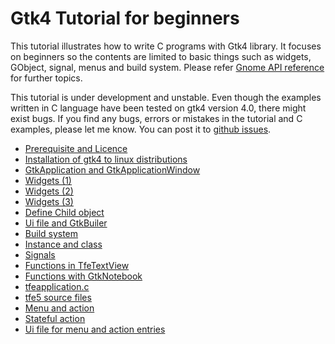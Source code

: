 # Gtk4 Tutorial for beginners

This tutorial illustrates how to write C programs with Gtk4 library.
It focuses on beginners so the contents are limited to basic things such as widgets, GObject, signal, menus and build system.
Please refer [Gnome API reference](https://developer.gnome.org/) for further topics.

This tutorial is under development and unstable.
Even though the  examples written in C language have been tested on gtk4 version 4.0,
there might exist bugs.
If you find any bugs, errors or mistakes in the tutorial and C examples,
please let me know.
You can post it to [github issues](https://github.com/ToshioCP/Gtk4-tutorial/issues).

- [Prerequisite and Licence](sec1.md)
- [Installation of gtk4 to linux distributions](sec2.md)
- [GtkApplication and GtkApplicationWindow](sec3.md)
- [Widgets (1)](sec4.md)
- [Widgets (2)](sec5.md)
- [Widgets (3)](sec6.md)
- [Define Child object](sec7.md)
- [Ui file and GtkBuiler](sec8.md)
- [Build system](sec9.md)
- [Instance and class](sec10.md)
- [Signals](sec11.md)
- [Functions in TfeTextView](sec12.md)
- [Functions with GtkNotebook](sec13.md)
- [tfeapplication.c](sec14.md)
- [tfe5 source files](sec15.md)
- [Menu and action](sec16.md)
- [Stateful action](sec17.md)
- [Ui file for menu and action entries](sec18.md)
